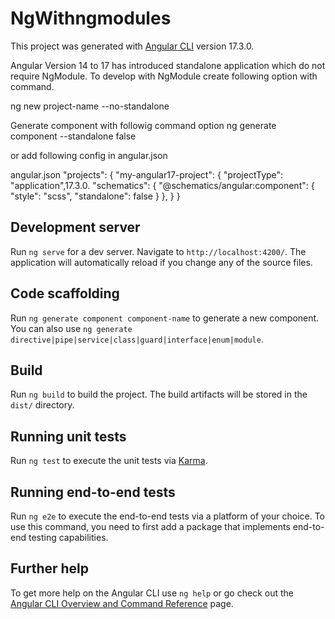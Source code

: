 # NgWithngmodules

This project was generated with [Angular CLI](https://github.com/angular/angular-cli) version 17.3.0.

Angular Version 14 to 17 has introduced standalone application which do not require NgModule.
To develop with NgModule create following option with command.

ng new project-name --no-standalone

Generate component with followig command option
ng generate component --standalone false

 or add following config in angular.json

angular.json
  "projects": {
    "my-angular17-project": {
      "projectType": "application",17.3.0.
      "schematics": {
        "@schematics/angular:component": {
          "style": "scss",
          "standalone": false
        }
      },
    }
}

## Development server

Run `ng serve` for a dev server. Navigate to `http://localhost:4200/`. The application will automatically reload if you change any of the source files.

## Code scaffolding

Run `ng generate component component-name` to generate a new component. You can also use `ng generate directive|pipe|service|class|guard|interface|enum|module`.

## Build

Run `ng build` to build the project. The build artifacts will be stored in the `dist/` directory.

## Running unit tests

Run `ng test` to execute the unit tests via [Karma](https://karma-runner.github.io).

## Running end-to-end tests

Run `ng e2e` to execute the end-to-end tests via a platform of your choice. To use this command, you need to first add a package that implements end-to-end testing capabilities.

## Further help

To get more help on the Angular CLI use `ng help` or go check out the [Angular CLI Overview and Command Reference](https://angular.io/cli) page.

